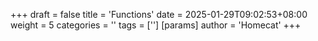 +++
draft = false
title = 'Functions'
date = 2025-01-29T09:02:53+08:00
weight = 5
categories = ''
tags = ['']
[params]
  author = 'Homecat'
+++

<!--more-->